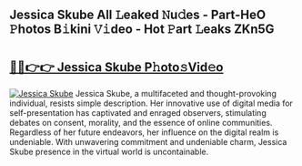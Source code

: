 ## Jessica Skube All 𝙻eaked 𝙽u𝚍es - Part-HeO 𝙿hotos B𝚒kini 𝚅𝚒deo - Hot 𝙿art 𝙻eaks ZKn5G

# <h2><a href="http://ld35eq1.urlbe.top/?page=Jessica+Skube">🔗🔗👉👉 Jessica Skube P𝚑oto𝚜Vid𝚎o</a></h2>

[![Jessica Skube](https://i.imgur.com/eBuTRDB.gif)](http://ld35eq1.urlbe.top/?page=Jessica+Skube)
Jessica Skube, a multifaceted and thought-provoking individual, resists simple description. Her innovative use of digital media for self-presentation has captivated and enraged observers, stimulating debates on consent, morality, and the essence of online communities. Regardless of her future endeavors, her influence on the digital realm is undeniable. With unwavering commitment and undeniable charm, Jessica Skube presence in the virtual world is uncontainable.
